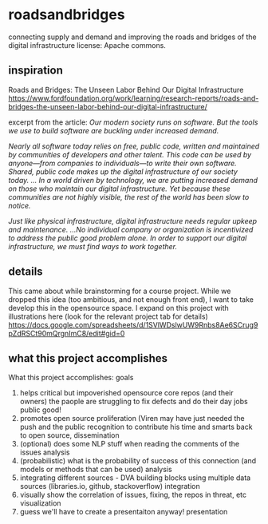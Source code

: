 # roadsandbridges
connecting supply and demand and improving the roads and bridges of the digital infrastructure
license: Apache commons.

## inspiration
Roads and Bridges: The Unseen Labor Behind Our Digital Infrastructure
https://www.fordfoundation.org/work/learning/research-reports/roads-and-bridges-the-unseen-labor-behind-our-digital-infrastructure/

excerpt from the article:
_Our modern society runs on software. But the tools we use to build software are buckling under increased demand._

_Nearly all software today relies on free, public code, written and maintained by communities of developers and other talent. This code can be used by anyone—from companies to individuals—to write their own software. Shared, public code makes up the digital infrastructure of our society today.
... In a world driven by technology, we are putting increased demand on those who maintain our digital infrastructure. Yet because these communities are not highly visible, the rest of the world has been slow to notice._

_Just like physical infrastructure, digital infrastructure needs regular upkeep and maintenance. 
...No individual company or organization is incentivized to address the public good problem alone. In order to support our digital infrastructure, we must find ways to work together._


## details
This came about while brainstorming for a course project. While we dropped this idea (too ambitious, and not enough front end), I want to take develop this in the opensource space.
I expand on this project with illustrations here (look for the relevant project tab for details)
https://docs.google.com/spreadsheets/d/1SVlWDslwUW9Rnbs8Ae6SCrug9pZdRSCt90mQrgnImC8/edit#gid=0


## what this project accomplishes
What this project accomplishes:	goals
1. helps critical but impoverished opensource core repos (and their owners) the paople  are struggling to fix defects and do their day jobs 	public good!
2. promotes open source proliferation (Viren may have just needed the push and the public recognition to contribute his time and smarts back to open source,	dissemination
3. (optional) does some NLP stuff when reading the comments of the issues 	analysis
4. (probabilistic) what is the probability of success of this connection (and models or methods that can be used)	analysis
5. integrating different sources - DVA building blocks using multiple data sources (libraries.io, github, stackoverflow) 	integration
6. visually show the correlation of issues, fixing, the repos in threat, etc	visualization
7. guess we'll have to create a presentaiton anyway!	presentation
